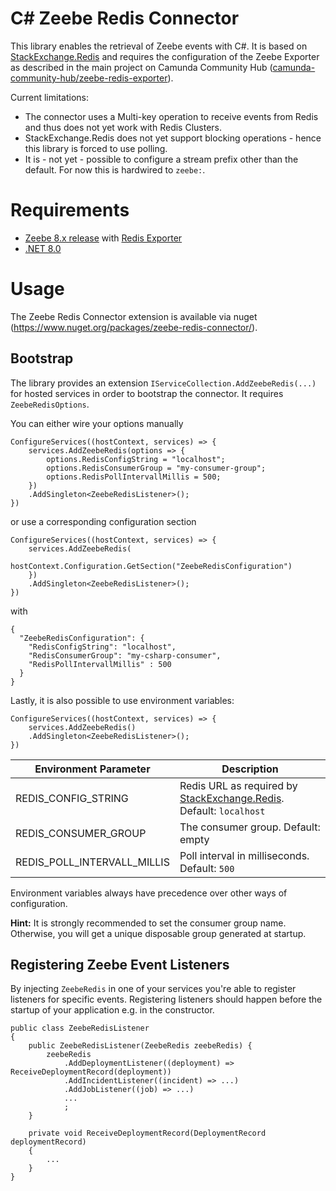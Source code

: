 C# Zeebe Redis Connector
========================

This library enables the retrieval of Zeebe events with C#. It is based on [StackExchange.Redis](https://www.nuget.org/packages/StackExchange.Redis/) 
and requires the configuration of the Zeebe Exporter as described in the main project on Camunda Community Hub ([camunda-community-hub/zeebe-redis-exporter](https://github.com/camunda-community-hub/zeebe-redis-exporter)).

Current limitations:
* The connector uses a Multi-key operation to receive events from Redis and thus does not yet work with Redis Clusters.
* StackExchange.Redis does not yet support blocking operations - hence this library is forced to use polling.
* It is - not yet - possible to configure a stream prefix other than the default. For now this is hardwired to `zeebe:`.

# Requirements

* [Zeebe 8.x release](https://github.com/zeebe-io/zeebe/releases/) with [Redis Exporter](https://github.com/camunda-community-hub/zeebe-redis-exporter)
* [.NET 8.0](https://dotnet.microsoft.com/en-us/download/dotnet/8.0)

# Usage

The Zeebe Redis Connector extension is available via nuget (https://www.nuget.org/packages/zeebe-redis-connector/).

## Bootstrap

The library provides an extension `IServiceCollection.AddZeebeRedis(...)` for hosted services
in order to bootstrap the connector. It requires `ZeebeRedisOptions`.

You can either wire your options manually
```
ConfigureServices((hostContext, services) => {
    services.AddZeebeRedis(options => {
        options.RedisConfigString = "localhost";
        options.RedisConsumerGroup = "my-consumer-group";
        options.RedisPollIntervallMillis = 500;
    })
    .AddSingleton<ZeebeRedisListener>();
})
```
or use a corresponding configuration section

```
ConfigureServices((hostContext, services) => {
    services.AddZeebeRedis(
        hostContext.Configuration.GetSection("ZeebeRedisConfiguration")
    })
    .AddSingleton<ZeebeRedisListener>();
})
```
with
```
{
  "ZeebeRedisConfiguration": {
    "RedisConfigString": "localhost",
    "RedisConsumerGroup": "my-csharp-consumer",
    "RedisPollIntervallMillis" : 500
  }
}
```


Lastly, it is also possible to use environment variables:

```
ConfigureServices((hostContext, services) => {
    services.AddZeebeRedis()
    .AddSingleton<ZeebeRedisListener>();
})
```

| Environment Parameter       | Description  |
|-----------------------------|---|
| REDIS_CONFIG_STRING         | Redis URL as required by [StackExchange.Redis](https://stackexchange.github.io/StackExchange.Redis/Configuration#configuration-options). Default: `localhost` |
| REDIS_CONSUMER_GROUP        | The consumer group. Default: empty |
| REDIS_POLL_INTERVALL_MILLIS | Poll interval in milliseconds. Default: `500`  |

Environment variables always have precedence over other ways of configuration.

**Hint:** It is strongly recommended to set the consumer group name. Otherwise, you will get a unique disposable group generated at startup.

## Registering Zeebe Event Listeners

By injecting `ZeebeRedis` in one of your services you're able to register listeners for specific events.
Registering listeners should happen before the startup of your application e.g. in the constructor.

```
public class ZeebeRedisListener
{
    public ZeebeRedisListener(ZeebeRedis zeebeRedis) {
        zeebeRedis
            .AddDeploymentListener((deployment) => ReceiveDeploymentRecord(deployment))
            .AddIncidentListener((incident) => ...)
            .AddJobListener((job) => ...)
            ...
            ;
    }

    private void ReceiveDeploymentRecord(DeploymentRecord deploymentRecord)
    {
        ...
    }
}
```